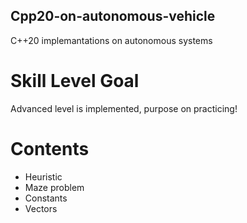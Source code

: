 ## Cpp20-on-autonomous-vehicle
C++20 implemantations on autonomous systems

# Skill Level Goal
Advanced level is implemented, purpose on practicing!

# Contents
- Heuristic
- Maze problem
- Constants
- Vectors
